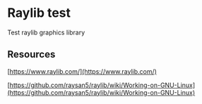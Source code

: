 # Raylib test
Test raylib graphics library
## Resources
[https://www.raylib.com/](https://www.raylib.com/)


[https://github.com/raysan5/raylib/wiki/Working-on-GNU-Linux](https://github.com/raysan5/raylib/wiki/Working-on-GNU-Linux)
